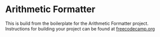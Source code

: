 # Arithmetic Formatter

This is build from the boilerplate for the Arithmetic Formatter project. Instructions for building your project can be found at [freecodecamp.org](https://www.freecodecamp.org/learn/scientific-computing-with-python/scientific-computing-with-python-projects/arithmetic-formatter)
